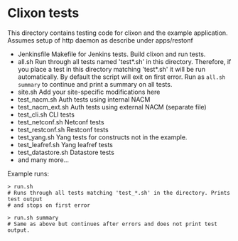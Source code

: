 # Clixon tests

This directory contains testing code for clixon and the example
application. Assumes setup of http daemon as describe under apps/restonf
- Jenkinsfile       Makefile for Jenkins tests. Build clixon and run tests.
- all.sh            Run through all tests named 'test*.sh' in this directory. Therefore, if you place a test in this directory matching 'test*.sh' it will be run automatically. By default the script will exit on first error. Run as `all.sh summary` to continue and print a summary on all tests.
- site.sh           Add your site-specific modifications here
- test_nacm.sh      Auth tests using internal NACM
- test_nacm_ext.sh  Auth tests using external NACM (separate file)
- test_cli.sh       CLI tests
- test_netconf.sh   Netconf tests
- test_restconf.sh  Restconf tests
- test_yang.sh      Yang tests for constructs not in the example.
- test_leafref.sh   Yang leafref tests
- test_datastore.sh Datastore tests
- and many more...

Example runs:
```
> run.sh
# Runs through all tests matching 'test_*.sh' in the directory. Prints test output
# and stops on first error

> run.sh summary
# Same as above but continues after errors and does not print test output.
```


